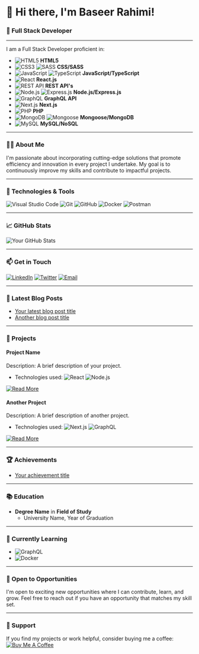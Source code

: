 # 👋 Hi there, I'm Baseer Rahimi!

### 🌟 Full Stack Developer

---

I am a Full Stack Developer proficient in:
- ![HTML5](https://img.shields.io/badge/-HTML5-E34F26?style=flat-square&logo=html5&logoColor=white) **HTML5**
- ![CSS3](https://img.shields.io/badge/-CSS3-1572B6?style=flat-square&logo=css3) ![SASS](https://img.shields.io/badge/-SASS-CC6699?style=flat-square&logo=sass&logoColor=white) **CSS/SASS**
- ![JavaScript](https://img.shields.io/badge/-JavaScript-F7DF1E?style=flat-square&logo=javascript&logoColor=black) ![TypeScript](https://img.shields.io/badge/-TypeScript-007ACC?style=flat-square&logo=typescript&logoColor=white) **JavaScript/TypeScript**
- ![React](https://img.shields.io/badge/-React-61DAFB?style=flat-square&logo=react&logoColor=black) **React.js**
- ![REST API](https://img.shields.io/badge/-REST%20API-FF6F00?style=flat-square&logo=restful&logoColor=white) **REST API's**
- ![Node.js](https://img.shields.io/badge/-Node.js-339933?style=flat-square&logo=node.js&logoColor=white) ![Express.js](https://img.shields.io/badge/-Express.js-000000?style=flat-square&logo=express&logoColor=white) **Node.js/Express.js**
- ![GraphQL](https://img.shields.io/badge/-GraphQL-E10098?style=flat-square&logo=graphql&logoColor=white) **GraphQL API**
- ![Next.js](https://img.shields.io/badge/-Next.js-000000?style=flat-square&logo=nextdotjs&logoColor=white) **Next.js**
- ![PHP](https://img.shields.io/badge/-PHP-777BB4?style=flat-square&logo=php&logoColor=white) **PHP**
- ![MongoDB](https://img.shields.io/badge/-MongoDB-47A248?style=flat-square&logo=mongodb&logoColor=white) ![Mongoose](https://img.shields.io/badge/-Mongoose-880000?style=flat-square&logo=mongoose) **Mongoose/MongoDB**
- ![MySQL](https://img.shields.io/badge/-MySQL-4479A1?style=flat-square&logo=mysql&logoColor=white) **MySQL/NoSQL**

---

### 👨‍💻 About Me
I'm passionate about incorporating cutting-edge solutions that promote efficiency and innovation in every project I undertake. My goal is to continuously improve my skills and contribute to impactful projects.

---

### 🔧 Technologies & Tools

![Visual Studio Code](https://img.shields.io/badge/-VS%20Code-007ACC?style=flat-square&logo=visual-studio-code)
![Git](https://img.shields.io/badge/-Git-F05032?style=flat-square&logo=git&logoColor=white)
![GitHub](https://img.shields.io/badge/-GitHub-181717?style=flat-square&logo=github)
![Docker](https://img.shields.io/badge/-Docker-2496ED?style=flat-square&logo=docker&logoColor=white)
![Postman](https://img.shields.io/badge/-Postman-FF6C37?style=flat-square&logo=postman&logoColor=white)

---

### 📈 GitHub Stats

![Your GitHub Stats](https://github-readme-stats.vercel.app/api?username=your-github-username&show_icons=true&theme=radical)

---

### 📫 Get in Touch

[![LinkedIn](https://img.shields.io/badge/-LinkedIn-0077B5?style=flat-square&logo=linkedin&logoColor=white)](https://linkedin.com/in/your-linkedin-username)
[![Twitter](https://img.shields.io/badge/-Twitter-1DA1F2?style=flat-square&logo=twitter&logoColor=white)](https://twitter.com/your-twitter-username)
[![Email](https://img.shields.io/badge/-Email-D14836?style=flat-square&logo=gmail&logoColor=white)](mailto:your.email@example.com)

---

### 📝 Latest Blog Posts

<!-- BLOG-POST-LIST:START -->
- [Your latest blog post title](your-blog-post-url)
- [Another blog post title](your-blog-post-url)
<!-- BLOG-POST-LIST:END -->

---

### 🎯 Projects

#### Project Name
Description: A brief description of your project.
- Technologies used: ![React](https://img.shields.io/badge/-React-61DAFB?style=flat-square&logo=react&logoColor=black) ![Node.js](https://img.shields.io/badge/-Node.js-339933?style=flat-square&logo=node.js&logoColor=white)

[![Read More](https://img.shields.io/badge/-Read%20More-blue?style=flat-square)](project-url)

#### Another Project
Description: A brief description of another project.
- Technologies used: ![Next.js](https://img.shields.io/badge/-Next.js-000000?style=flat-square&logo=nextdotjs&logoColor=white) ![GraphQL](https://img.shields.io/badge/-GraphQL-E10098?style=flat-square&logo=graphql&logoColor=white)

[![Read More](https://img.shields.io/badge/-Read%20More-blue?style=flat-square)](project-url)

---

### 🏆 Achievements

- [Your achievement title](achievement-url)

---

### 📚 Education

- **Degree Name** in **Field of Study**
  - University Name, Year of Graduation

---

### 🌱 Currently Learning

- ![GraphQL](https://img.shields.io/badge/-GraphQL-E10098?style=flat-square&logo=graphql&logoColor=white)
- ![Docker](https://img.shields.io/badge/-Docker-2496ED?style=flat-square&logo=docker&logoColor=white)

---

### 📅 Open to Opportunities

I'm open to exciting new opportunities where I can contribute, learn, and grow. Feel free to reach out if you have an opportunity that matches my skill set.

---

### 🤝 Support

If you find my projects or work helpful, consider buying me a coffee:
[![Buy Me A Coffee](https://img.shields.io/badge/-Buy%20Me%20a%20Coffee-FFDD00?style=flat-square&logo=buy-me-a-coffee&logoColor=black)](https://www.buymeacoffee.com/your-coffee-url)
